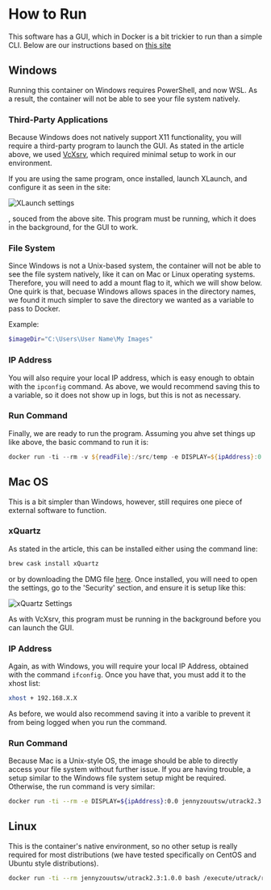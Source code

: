 # How to Run

This software has a GUI, which in Docker is a bit trickier to run than a simple CLI.  Below are our instructions based on [this site](https://cuneyt.aliustaoglu.biz/en/running-gui-applications-in-docker-on-windows-linux-mac-hosts/)

## Windows

Running this container on Windows requires PowerShell, and now WSL.  As a result, the container will not be able to see your file system natively.

### Third-Party Applications

Because Windows does not natively support X11 functionality, you will require a third-party program to launch the GUI.  As stated in the article above, we used [VcXsrv](https://sourceforge.net/projects/vcxsrv/), which required minimal setup to work in our environment.

If you are using the same program, once installed, launch XLaunch, and configure it as seen in the site:

![XLaunch settings](https://cuneyt.aliustaoglu.biz/en/content/images/2018/11/xlaunch.png)

, souced from the above site.  This program must be running, which it does in the background, for the GUI to work.

### File System

Since Windows is not a Unix-based system, the container will not be able to see the file system natively, like it can on Mac or Linux operating systems.  Therefore, you will need to add a mount flag to it, which we will show below.  One quirk is that, becuase Windows allows spaces in the directory names, we found it much simpler to save the directory we wanted as a variable to pass to Docker.

Example:

``` powershell
$imageDir="C:\Users\User Name\My Images"
```

### IP Address

You will also require your local IP address, which is easy enough to obtain with the `ipconfig` command.  As above, we would recommend saving this to a variable, so it does not show up in logs, but this is not as necessary.

### Run Command

Finally, we are ready to run the program.  Assuming you ahve set things up like above, the basic command to run it is:

``` powershell
docker run -ti --rm -v ${readFile}:/src/temp -e DISPLAY=${ipAddress}:0.0 jennyzouutsw/utrack2.3:1.0.0 bash /execute/utrack/run_utrack.sh /opt/mcr/v98
```

## Mac OS

This is a bit simpler than Windows, however, still requires one piece of external software to function.

### xQuartz

As stated in the article, this can be installed either using the command line:

``` sh
brew cask install xQuartz
```

or by downloading the DMG file [here](https://www.xquartz.org/).  Once installed, you will need to open the settings, go to the 'Security' section, and ensure it is setup like this:

![xQuartz Settings](https://cuneyt.aliustaoglu.biz/en/content/images/2018/11/image-2.png)

As with VcXsrv, this program must be running in the background before you can launch the GUI.

### IP Address

Again, as with Windows, you will require your local IP Address, obtained with the command `ifconfig`.  Once you have that, you must add it to the xhost list:

``` sh
xhost + 192.168.X.X
```

As before, we would also recommend saving it into a varible to prevent it from being logged when you run the command.

### Run Command
Because Mac is a Unix-style OS, the image should be able to directly access your file system without further issue.  If you are having trouble, a setup similar to the Windows file system setup might be required.  Otherwise, the run command is very similar:

``` sh
docker run -ti --rm -e DISPLAY=${ipAddress}:0.0 jennyzouutsw/utrack2.3:1.0.0 bash /execute/utrack/run_utrack.sh /opt/mcr/v98
```

## Linux

This is the container's native environment, so no other setup is really required for most distributions (we have tested specifically on CentOS and Ubuntu style distributions).

``` sh
docker run -ti --rm jennyzouutsw/utrack2.3:1.0.0 bash /execute/utrack/run_utrack.sh /opt/mcr/v98
```
